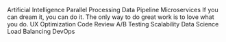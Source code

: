 Artificial Intelligence Parallel Processing Data Pipeline Microservices If you can dream it, you can do it. The only way to do great work is to love what you do. UX Optimization Code Review A/B Testing Scalability Data Science Load Balancing DevOps
